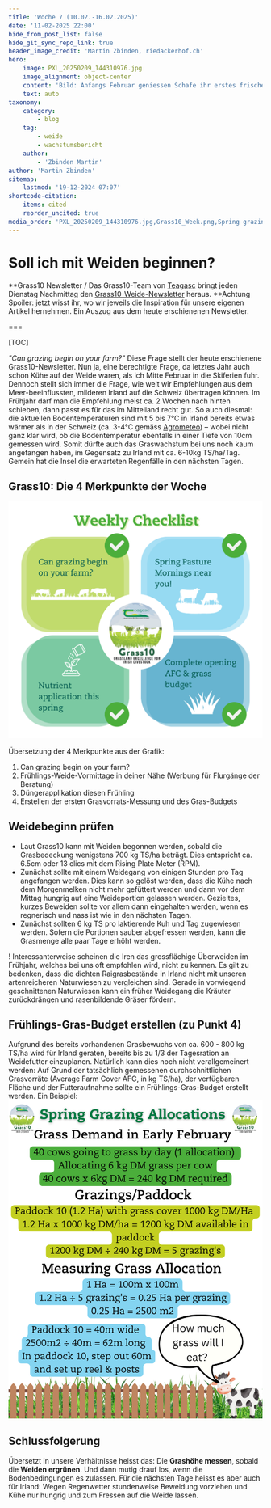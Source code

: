 ```yaml
---
title: 'Woche 7 (10.02.-16.02.2025)'
date: '11-02-2025 22:00'
hide_from_post_list: false
hide_git_sync_repo_link: true
header_image_credit: 'Martin Zbinden, riedackerhof.ch'
hero:
    image: PXL_20250209_144310976.jpg
    image_alignment: object-center
    content: 'Bild: Anfangs Februar geniessen Schafe ihr erstes frisches grün im Jahr 2025. Ganz im Hintergrund (kaum erkennbar) eine Wanderherde am Durchziehen.'
    text: auto
taxonomy:
    category:
        - blog
    tag:
        - weide
        - wachstumsbericht
    author:
        - 'Zbinden Martin'
author: 'Martin Zbinden'
sitemap:
    lastmod: '19-12-2024 07:07'
shortcode-citation:
    items: cited
    reorder_uncited: true
media_order: 'PXL_20250209_144310976.jpg,Grass10_Week.png,Spring grazing allocation_2025.png'
---
```


# Soll ich mit Weiden beginnen?

**Grass10 Newsletter / Das Grass10-Team von [Teagasc](https://www.teagasc.ie/crops/grassland/grass10/) bringt jeden Dienstag Nachmittag den [Grass10-Weide-Newsletter](https://www.teagasc.ie/crops/grassland/grass10/grass10-newsletter/) heraus. **Achtung Spoiler: jetzt wisst ihr, wo wir jeweils die Inspiration für unsere eigenen Artikel hernehmen. Ein Auszug aus dem heute erschienenen Newsletter.


===

[TOC]

_"Can grazing begin on your farm?"_ Diese Frage stellt der heute erschienene Grass10-Newsletter. Nun ja, eine berechtigte Frage, da letztes Jahr auch schon Kühe auf der Weide waren, als ich Mitte Februar in die Skiferien fuhr. Dennoch stellt sich immer die Frage, wie weit wir Empfehlungen aus dem Meer-beeinflussten, milderen Irland auf die Schweiz übertragen können. Im Frühjahr darf man die Empfehlung meist ca. 2 Wochen nach hinten schieben, dann passt es für das im Mittelland recht gut. 
So auch diesmal: die aktuellen Bodentemperaturen sind mit 5 bis 7°C in Irland bereits etwas wärmer als in der Schweiz (ca. 3-4°C gemäss [Agrometeo](https://www.agrometeo.ch/de/meteorologie/grafik?stations=159,160,136,223,216,194,55,185,212,128&sensors=1%3Acumsum%3A0,3%3Aavg&from=2025-01-01&to=2025-02-16&scale=day&groupBy=sensor&measured=1)) – wobei nicht ganz klar wird, ob die Bodentemperatur ebenfalls in einer Tiefe von 10cm gemessen wird. Somit dürfte auch das Graswachstum bei uns noch kaum angefangen haben, im Gegensatz zu Irland mit ca. 6-10kg TS/ha/Tag. Gemein hat die Insel die erwarteten Regenfälle in den nächsten Tagen.


## Grass10: Die 4 Merkpunkte der Woche
![Grass10_Week](Grass10_Week.png?lightbox&resize=600 "Empfehlungen für Irische Weidebetriebe, Woche 7. Quelle: Teagasc Grass10 Newsletter vom 11.02.2025")

Übersetzung der 4 Merkpunkte aus der Grafik:
1. Can grazing begin on your farm?
2. Frühlings-Weide-Vormittage in deiner Nähe (Werbung für Flurgänge der Beratung)
3. Düngerapplikation diesen Frühling
4. Erstellen der ersten Grasvorrats-Messung und des Gras-Budgets

## Weidebeginn prüfen
* Laut Grass10 kann mit Weiden begonnen werden, sobald die Grasbedeckung wenigstens 700 kg TS/ha beträgt. Dies entspricht ca. 6.5cm oder 13 clics mit dem Rising Plate Meter (RPM). 
* Zunächst sollte mit einem Weidegang von einigen Stunden pro Tag angefangen werden. Dies kann so gelöst werden, dass die Kühe nach dem Morgenmelken nicht mehr gefüttert werden und dann vor dem Mittag hungrig auf eine Weideportion gelassen werden. Gezieltes, kurzes Beweiden sollte vor allem dann eingehalten werden, wenn es regnerisch und nass ist wie in den nächsten Tagen.
* Zunächst sollten 6 kg TS pro laktierende Kuh und Tag zugewiesen werden. Sofern die Portionen sauber abgefressen werden, kann die Grasmenge alle paar Tage erhöht werden.

! Interessanterweise scheinen die Iren das grossflächige Überweiden im Frühjahr, welches bei uns oft empfohlen wird,  nicht zu kennen. Es gilt zu bedenken, dass die dichten Raigrasbestände in Irland nicht mit unseren artenreicheren Naturwiesen zu vergleichen sind. Gerade in vorwiegend geschnittenen Naturwiesen kann ein früher Weidegang die Kräuter zurückdrängen und rasenbildende Gräser fördern.

## Frühlings-Gras-Budget erstellen (zu Punkt 4)
Aufgrund des bereits vorhandenen Grasbewuchs von ca. 600 - 800 kg TS/ha wird für Irland geraten, bereits bis zu 1/3 der Tagesration an Weidefutter einzuplanen. Natürlich kann dies noch nicht verallgemeinert werden: Auf Grund der tatsächlich gemessenen durchschnittlichen Grasvorräte (Average Farm Cover AFC, in kg TS/ha), der verfügbaren Fläche und der Futteraufnahme sollte ein Frühlings-Gras-Budget erstellt werden. Ein Beispiel:
![SpringGrazingAllocation_2025](SpringGrazingAllocation_2025.png?resize=600 "Beispiel für Frühlings-Weidezuteilung. Quelle: Teagasc Grass10 Newsletter")

## Schlussfolgerung
Übersetzt in unsere Verhältnisse heisst das: Die **Grashöhe messen**, sobald die **Weiden ergrünen**. Und dann mutig drauf los, wenn die Bodenbedingungen es zulassen. Für die nächsten Tage heisst es aber auch für Irland: Wegen Regenwetter stundenweise Beweidung vorziehen und Kühe nur hungrig und zum Fressen auf die Weide lassen.